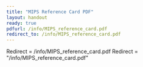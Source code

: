 ```yaml
---
title: "MIPS Reference Card PDF"
layout: handout
ready: true
pdfurl: /info/MIPS_reference_card.pdf
redirect_to: /info/MIPS_reference_card.pdf
---
```

Redirect = /info/MIPS_reference_card.pdf
Redirect = "/info/MIPS_reference_card.pdf"



